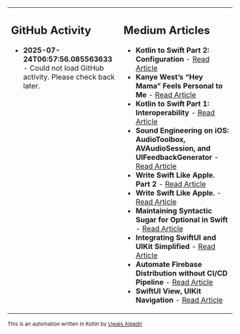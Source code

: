 <table>
<tr>
<td valign="top" width="50%">
        
## GitHub Activity
           
- **2025-07-24T06:57:56.085563633** - Could not load GitHub activity. Please check back later.
            
</td>
        
<td valign="top" width="50%">
        
## Medium Articles
            
- **Kotlin to Swift Part 2: Configuration** - [Read Article](https://medium.com/@uwaisalqadri/kotlin-to-swift-part-2-configuration-9fe83f473516?source=rss-e28d558666f9------2)
- **Kanye West’s “Hey Mama” Feels Personal to Me** - [Read Article](https://medium.com/@uwaisalqadri/kanye-wests-hey-mama-feels-personal-to-me-9f49400e2814?source=rss-e28d558666f9------2)
- **Kotlin to Swift Part 1: Interoperability** - [Read Article](https://medium.com/@uwaisalqadri/kotlin-to-swift-part-1-interoperability-12cebe98bf52?source=rss-e28d558666f9------2)
- **Sound Engineering on iOS: AudioToolbox, AVAudioSession, and UIFeedbackGenerator** - [Read Article](https://medium.com/@uwaisalqadri/sound-engineering-on-ios-audiotoolbox-avaudiosession-and-uifeedbackgenerator-7ecee15db93a?source=rss-e28d558666f9------2)
- **Write Swift Like Apple. Part 2** - [Read Article](https://medium.com/@uwaisalqadri/write-swift-like-apple-part-2-44e025e51824?source=rss-e28d558666f9------2)
- **Write Swift Like Apple.** - [Read Article](https://medium.com/@uwaisalqadri/write-swift-like-apple-4c4331cf140c?source=rss-e28d558666f9------2)
- **Maintaining Syntactic Sugar for Optional in Swift** - [Read Article](https://medium.com/@uwaisalqadri/maintaining-syntactic-sugar-for-optional-in-swift-dfb7f9019fba?source=rss-e28d558666f9------2)
- **Integrating SwiftUI and UIKit Simplified** - [Read Article](https://medium.com/@uwaisalqadri/seamlessly-bridging-swiftui-and-uikit-a-practical-approach-f7cb8d2f6f11?source=rss-e28d558666f9------2)
- **Automate Firebase Distribution without CI/CD Pipeline** - [Read Article](https://medium.com/@uwaisalqadri/automate-firebase-distribution-89cb261fd860?source=rss-e28d558666f9------2)
- **SwiftUI View, UIKit Navigation** - [Read Article](https://medium.com/@uwaisalqadri/swiftui-view-uikit-navigation-74aa22fc0e0?source=rss-e28d558666f9------2)
            
</td>
</tr>
</table>
        
<sub>This is an automation written in Kotlin by <a href="https://uwais.framer.website/">Uwais Alqadri</a></sub>